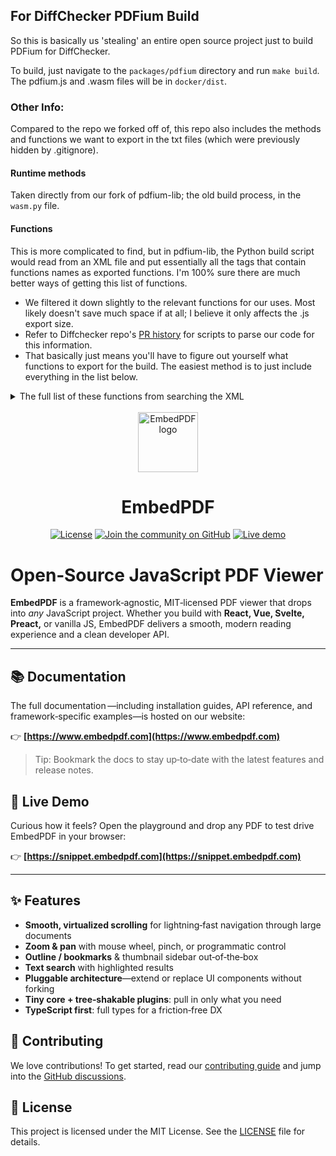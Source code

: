 ## For DiffChecker PDFium Build
So this is basically us 'stealing' an entire open source project just to build PDFium for DiffChecker.

To build, just navigate to the `packages/pdfium` directory and run `make build`. The pdfium.js and .wasm files will be in `docker/dist`.

### Other Info:
Compared to the repo we forked off of, this repo also includes the methods and functions we want to export in the txt files (which were previously hidden by .gitignore).

#### Runtime methods
Taken directly from our fork of pdfium-lib; the old build process, in the `wasm.py` file.
#### Functions
This is more complicated to find, but in pdfium-lib, the Python build script would read from an XML file and put essentially all the tags that contain functions names as exported functions. I'm 100% sure there are much better ways of getting this list of functions.
- We filtered it down slightly to the relevant functions for our uses. Most likely doesn't save much space if at all; I believe it only affects the .js export size.
- Refer to Diffchecker repo's [PR history](https://github.com/checkersoftware/diffchecker/pull/1124#issuecomment-2964504856) for scripts to parse our code for this information.
- That basically just means you'll have to figure out yourself what functions to export for the build. The easiest method is to just include everything in the list below.


<details>
<summary>The full list of these functions from searching the XML</summary>

```
Text='FPDFAnnot_IsSupportedSubtype'
Text='FPDFPage_CreateAnnot'
Text='FPDFPage_GetAnnotCount'
Text='FPDFPage_GetAnnot'
Text='FPDFPage_GetAnnotIndex'
Text='FPDFPage_CloseAnnot'
Text='FPDFPage_RemoveAnnot'
Text='FPDFAnnot_GetSubtype'
Text='FPDFAnnot_IsObjectSupportedSubtype'
Text='FPDFAnnot_UpdateObject'
Text='FPDFAnnot_AddInkStroke'
Text='FPDFAnnot_RemoveInkList'
Text='FPDFAnnot_AppendObject'
Text='FPDFAnnot_GetObjectCount'
Text='FPDFAnnot_GetObject'
Text='FPDFAnnot_RemoveObject'
Text='FPDFAnnot_SetColor'
Text='FPDFAnnot_GetColor'
Text='FPDFAnnot_HasAttachmentPoints'
Text='FPDFAnnot_SetAttachmentPoints'
Text='FPDFAnnot_AppendAttachmentPoints'
Text='FPDFAnnot_CountAttachmentPoints'
Text='FPDFAnnot_GetAttachmentPoints'
Text='FPDFAnnot_SetRect'
Text='FPDFAnnot_GetRect'
Text='FPDFAnnot_GetVertices'
Text='FPDFAnnot_GetInkListCount'
Text='FPDFAnnot_GetInkListPath'
Text='FPDFAnnot_GetLine'
Text='FPDFAnnot_SetBorder'
Text='FPDFAnnot_GetBorder'
Text='FPDFAnnot_GetFormAdditionalActionJavaScript'
Text='FPDFAnnot_HasKey'
Text='FPDFAnnot_GetValueType'
Text='FPDFAnnot_SetStringValue'
Text='FPDFAnnot_GetStringValue'
Text='FPDFAnnot_GetNumberValue'
Text='FPDFAnnot_SetAP'
Text='FPDFAnnot_GetAP'
Text='FPDFAnnot_GetLinkedAnnot'
Text='FPDFAnnot_GetFlags'
Text='FPDFAnnot_SetFlags'
Text='FPDFAnnot_GetFormFieldFlags'
Text='FPDFAnnot_GetFormFieldAtPoint'
Text='FPDFAnnot_GetFormFieldName'
Text='FPDFAnnot_GetFormFieldAlternateName'
Text='FPDFAnnot_GetFormFieldType'
Text='FPDFAnnot_GetFormFieldValue'
Text='FPDFAnnot_GetOptionCount'
Text='FPDFAnnot_GetOptionLabel'
Text='FPDFAnnot_IsOptionSelected'
Text='FPDFAnnot_GetFontSize'
Text='FPDFAnnot_GetFontColor'
Text='FPDFAnnot_IsChecked'
Text='FPDFAnnot_SetFocusableSubtypes'
Text='FPDFAnnot_GetFocusableSubtypesCount'
Text='FPDFAnnot_GetFocusableSubtypes'
Text='FPDFAnnot_GetLink'
Text='FPDFAnnot_GetFormControlCount'
Text='FPDFAnnot_GetFormControlIndex'
Text='FPDFAnnot_GetFormFieldExportValue'
Text='FPDFAnnot_SetURI'
Text='FPDFAnnot_GetFileAttachment'
Text='FPDFAnnot_AddFileAttachment'
Text='FPDFDoc_GetAttachmentCount'
Text='FPDFDoc_AddAttachment'
Text='FPDFDoc_GetAttachment'
Text='FPDFDoc_DeleteAttachment'
Text='FPDFAttachment_GetName'
Text='FPDFAttachment_HasKey'
Text='FPDFAttachment_GetValueType'
Text='FPDFAttachment_SetStringValue'
Text='FPDFAttachment_GetStringValue'
Text='FPDFAttachment_SetFile'
Text='FPDFAttachment_GetFile'
Text='FPDFCatalog_IsTagged'
Text='FPDFCatalog_SetLanguage'
Text='FPDFAvail_Create'
Text='FPDFAvail_Destroy'
Text='FPDFAvail_IsDocAvail'
Text='FPDFAvail_GetDocument'
Text='FPDFAvail_GetFirstPageNum'
Text='FPDFAvail_IsPageAvail'
Text='FPDFAvail_IsFormAvail'
Text='FPDFAvail_IsLinearized'
Text='FPDFBookmark_GetFirstChild'
Text='FPDFBookmark_GetNextSibling'
Text='FPDFBookmark_GetTitle'
Text='FPDFBookmark_GetCount'
Text='FPDFBookmark_Find'
Text='FPDFBookmark_GetDest'
Text='FPDFBookmark_GetAction'
Text='FPDFAction_GetType'
Text='FPDFAction_GetDest'
Text='FPDFAction_GetFilePath'
Text='FPDFAction_GetURIPath'
Text='FPDFDest_GetDestPageIndex'
Text='FPDFDest_GetView'
Text='FPDFDest_GetLocationInPage'
Text='FPDFLink_GetLinkAtPoint'
Text='FPDFLink_GetLinkZOrderAtPoint'
Text='FPDFLink_GetDest'
Text='FPDFLink_GetAction'
Text='FPDFLink_Enumerate'
Text='FPDFLink_GetAnnot'
Text='FPDFLink_GetAnnotRect'
Text='FPDFLink_CountQuadPoints'
Text='FPDFLink_GetQuadPoints'
Text='FPDF_GetPageAAction'
Text='FPDF_GetFileIdentifier'
Text='FPDF_GetMetaText'
Text='FPDF_GetPageLabel'
Text='FPDF_CreateNewDocument'
Text='FPDFPage_New'
Text='FPDFPage_Delete'
Text='FPDF_MovePages'
Text='FPDFPage_GetRotation'
Text='FPDFPage_SetRotation'
Text='FPDFPage_InsertObject'
Text='FPDFPage_RemoveObject'
Text='FPDFPage_CountObjects'
Text='FPDFPage_GetObject'
Text='FPDFPage_HasTransparency'
Text='FPDFPage_GenerateContent'
Text='FPDFPageObj_Destroy'
Text='FPDFPageObj_HasTransparency'
Text='FPDFPageObj_GetType'
Text='FPDFPageObj_GetIsActive'
Text='FPDFPageObj_SetIsActive'
Text='FPDFPageObj_Transform'
Text='FPDFPageObj_TransformF'
Text='FPDFPageObj_GetMatrix'
Text='FPDFPageObj_SetMatrix'
Text='FPDFPage_TransformAnnots'
Text='FPDFPageObj_NewImageObj'
Text='FPDFPageObj_GetMarkedContentID'
Text='FPDFPageObj_CountMarks'
Text='FPDFPageObj_GetMark'
Text='FPDFPageObj_AddMark'
Text='FPDFPageObj_RemoveMark'
Text='FPDFPageObjMark_GetName'
Text='FPDFPageObjMark_CountParams'
Text='FPDFPageObjMark_GetParamKey'
Text='FPDFPageObjMark_GetParamValueType'
Text='FPDFPageObjMark_GetParamIntValue'
Text='FPDFPageObjMark_GetParamStringValue'
Text='FPDFPageObjMark_GetParamBlobValue'
Text='FPDFPageObjMark_SetIntParam'
Text='FPDFPageObjMark_SetStringParam'
Text='FPDFPageObjMark_SetBlobParam'
Text='FPDFPageObjMark_RemoveParam'
Text='FPDFImageObj_LoadJpegFile'
Text='FPDFImageObj_LoadJpegFileInline'
Text='FPDFImageObj_SetMatrix'
Text='FPDFImageObj_SetBitmap'
Text='FPDFImageObj_GetBitmap'
Text='FPDFImageObj_GetRenderedBitmap'
Text='FPDFImageObj_GetImageDataDecoded'
Text='FPDFImageObj_GetImageDataRaw'
Text='FPDFImageObj_GetImageFilterCount'
Text='FPDFImageObj_GetImageFilter'
Text='FPDFImageObj_GetImageMetadata'
Text='FPDFImageObj_GetImagePixelSize'
Text='FPDFImageObj_GetIccProfileDataDecoded'
Text='FPDFPageObj_CreateNewPath'
Text='FPDFPageObj_CreateNewRect'
Text='FPDFPageObj_GetBounds'
Text='FPDFPageObj_GetRotatedBounds'
Text='FPDFPageObj_SetBlendMode'
Text='FPDFPageObj_SetStrokeColor'
Text='FPDFPageObj_GetStrokeColor'
Text='FPDFPageObj_SetStrokeWidth'
Text='FPDFPageObj_GetStrokeWidth'
Text='FPDFPageObj_GetLineJoin'
Text='FPDFPageObj_SetLineJoin'
Text='FPDFPageObj_GetLineCap'
Text='FPDFPageObj_SetLineCap'
Text='FPDFPageObj_SetFillColor'
Text='FPDFPageObj_GetFillColor'
Text='FPDFPageObj_GetDashPhase'
Text='FPDFPageObj_SetDashPhase'
Text='FPDFPageObj_GetDashCount'
Text='FPDFPageObj_GetDashArray'
Text='FPDFPageObj_SetDashArray'
Text='FPDFPath_CountSegments'
Text='FPDFPath_GetPathSegment'
Text='FPDFPathSegment_GetPoint'
Text='FPDFPathSegment_GetType'
Text='FPDFPathSegment_GetClose'
Text='FPDFPath_MoveTo'
Text='FPDFPath_LineTo'
Text='FPDFPath_BezierTo'
Text='FPDFPath_Close'
Text='FPDFPath_SetDrawMode'
Text='FPDFPath_GetDrawMode'
Text='FPDFPageObj_NewTextObj'
Text='FPDFText_SetText'
Text='FPDFText_SetCharcodes'
Text='FPDFText_LoadFont'
Text='FPDFText_LoadStandardFont'
Text='FPDFText_LoadCidType2Font'
Text='FPDFTextObj_GetFontSize'
Text='FPDFFont_Close'
Text='FPDFPageObj_CreateTextObj'
Text='FPDFTextObj_GetTextRenderMode'
Text='FPDFTextObj_SetTextRenderMode'
Text='FPDFTextObj_GetText'
Text='FPDFTextObj_GetRenderedBitmap'
Text='FPDFTextObj_GetFont'
Text='FPDFFont_GetBaseFontName'
Text='FPDFFont_GetFamilyName'
Text='FPDFFont_GetFontData'
Text='FPDFFont_GetIsEmbedded'
Text='FPDFFont_GetFlags'
Text='FPDFFont_GetWeight'
Text='FPDFFont_GetItalicAngle'
Text='FPDFFont_GetAscent'
Text='FPDFFont_GetDescent'
Text='FPDFFont_GetGlyphWidth'
Text='FPDFFont_GetGlyphPath'
Text='FPDFGlyphPath_CountGlyphSegments'
Text='FPDFGlyphPath_GetGlyphPathSegment'
Text='FPDFFormObj_CountObjects'
Text='FPDFFormObj_GetObject'
Text='FSDK_SetUnSpObjProcessHandler'
Text='FSDK_SetTimeFunction'
Text='FSDK_SetLocaltimeFunction'
Text='FPDFDoc_GetPageMode'
Text='FPDFPage_Flatten'
Text='FPDFDOC_InitFormFillEnvironment'
Text='FPDFDOC_ExitFormFillEnvironment'
Text='FORM_OnAfterLoadPage'
Text='FORM_OnBeforeClosePage'
Text='FORM_DoDocumentJSAction'
Text='FORM_DoDocumentOpenAction'
Text='FORM_DoDocumentAAction'
Text='FORM_DoPageAAction'
Text='FORM_OnMouseMove'
Text='FORM_OnMouseWheel'
Text='FORM_OnFocus'
Text='FORM_OnLButtonDown'
Text='FORM_OnRButtonDown'
Text='FORM_OnLButtonUp'
Text='FORM_OnRButtonUp'
Text='FORM_OnLButtonDoubleClick'
Text='FORM_OnKeyDown'
Text='FORM_OnKeyUp'
Text='FORM_OnChar'
Text='FORM_GetFocusedText'
Text='FORM_GetSelectedText'
Text='FORM_ReplaceAndKeepSelection'
Text='FORM_ReplaceSelection'
Text='FORM_SelectAllText'
Text='FORM_CanUndo'
Text='FORM_CanRedo'
Text='FORM_Undo'
Text='FORM_Redo'
Text='FORM_ForceToKillFocus'
Text='FORM_GetFocusedAnnot'
Text='FORM_SetFocusedAnnot'
Text='FPDFPage_HasFormFieldAtPoint'
Text='FPDFPage_FormFieldZOrderAtPoint'
Text='FPDF_SetFormFieldHighlightColor'
Text='FPDF_SetFormFieldHighlightAlpha'
Text='FPDF_RemoveFormFieldHighlight'
Text='FPDF_FFLDraw'
Text='FPDF_GetFormType'
Text='FORM_SetIndexSelected'
Text='FORM_IsIndexSelected'
Text='FPDF_LoadXFA'
Text='FPDFDoc_GetJavaScriptActionCount'
Text='FPDFDoc_GetJavaScriptAction'
Text='FPDFDoc_CloseJavaScriptAction'
Text='FPDFJavaScriptAction_GetName'
Text='FPDFJavaScriptAction_GetScript'
Text='FPDF_ImportPagesByIndex'
Text='FPDF_ImportPages'
Text='FPDF_ImportNPagesToOne'
Text='FPDF_NewXObjectFromPage'
Text='FPDF_CloseXObject'
Text='FPDF_NewFormObjectFromXObject'
Text='FPDF_CopyViewerPreferences'
Text='FPDF_RenderPageBitmapWithColorScheme_Start'
Text='FPDF_RenderPageBitmap_Start'
Text='FPDF_RenderPage_Continue'
Text='FPDF_RenderPage_Close'
Text='FPDF_SaveAsCopy'
Text='FPDF_SaveWithVersion'
Text='FPDFText_GetCharIndexFromTextIndex'
Text='FPDFText_GetTextIndexFromCharIndex'
Text='FPDF_GetSignatureCount'
Text='FPDF_GetSignatureObject'
Text='FPDFSignatureObj_GetContents'
Text='FPDFSignatureObj_GetByteRange'
Text='FPDFSignatureObj_GetSubFilter'
Text='FPDFSignatureObj_GetReason'
Text='FPDFSignatureObj_GetTime'
Text='FPDFSignatureObj_GetDocMDPPermission'
Text='FPDF_StructTree_GetForPage'
Text='FPDF_StructTree_Close'
Text='FPDF_StructTree_CountChildren'
Text='FPDF_StructTree_GetChildAtIndex'
Text='FPDF_StructElement_GetAltText'
Text='FPDF_StructElement_GetActualText'
Text='FPDF_StructElement_GetID'
Text='FPDF_StructElement_GetLang'
Text='FPDF_StructElement_GetStringAttribute'
Text='FPDF_StructElement_GetMarkedContentID'
Text='FPDF_StructElement_GetType'
Text='FPDF_StructElement_GetObjType'
Text='FPDF_StructElement_GetTitle'
Text='FPDF_StructElement_CountChildren'
Text='FPDF_StructElement_GetChildAtIndex'
Text='FPDF_StructElement_GetChildMarkedContentID'
Text='FPDF_StructElement_GetParent'
Text='FPDF_StructElement_GetAttributeCount'
Text='FPDF_StructElement_GetAttributeAtIndex'
Text='FPDF_StructElement_Attr_GetCount'
Text='FPDF_StructElement_Attr_GetName'
Text='FPDF_StructElement_Attr_GetValue'
Text='FPDF_StructElement_Attr_GetType'
Text='FPDF_StructElement_Attr_GetBooleanValue'
Text='FPDF_StructElement_Attr_GetNumberValue'
Text='FPDF_StructElement_Attr_GetStringValue'
Text='FPDF_StructElement_Attr_GetBlobValue'
Text='FPDF_StructElement_Attr_CountChildren'
Text='FPDF_StructElement_Attr_GetChildAtIndex'
Text='FPDF_StructElement_GetMarkedContentIdCount'
Text='FPDF_StructElement_GetMarkedContentIdAtIndex'
Text='FPDF_GetDefaultTTFMap'
Text='FPDF_GetDefaultTTFMapCount'
Text='FPDF_GetDefaultTTFMapEntry'
Text='FPDF_AddInstalledFont'
Text='FPDF_SetSystemFontInfo'
Text='FPDF_GetDefaultSystemFontInfo'
Text='FPDF_FreeDefaultSystemFontInfo'
Text='FPDFText_LoadPage'
Text='FPDFText_ClosePage'
Text='FPDFText_CountChars'
Text='FPDFText_GetUnicode'
Text='FPDFText_GetTextObject'
Text='FPDFText_IsGenerated'
Text='FPDFText_IsHyphen'
Text='FPDFText_HasUnicodeMapError'
Text='FPDFText_GetFontSize'
Text='FPDFText_GetFontInfo'
Text='FPDFText_GetFontWeight'
Text='FPDFText_GetFillColor'
Text='FPDFText_GetStrokeColor'
Text='FPDFText_GetCharAngle'
Text='FPDFText_GetCharBox'
Text='FPDFText_GetLooseCharBox'
Text='FPDFText_GetMatrix'
Text='FPDFText_GetCharOrigin'
Text='FPDFText_GetCharIndexAtPos'
Text='FPDFText_GetText'
Text='FPDFText_CountRects'
Text='FPDFText_GetRect'
Text='FPDFText_GetBoundedText'
Text='FPDFText_FindStart'
Text='FPDFText_FindNext'
Text='FPDFText_FindPrev'
Text='FPDFText_GetSchResultIndex'
Text='FPDFText_GetSchCount'
Text='FPDFText_FindClose'
Text='FPDFLink_LoadWebLinks'
Text='FPDFLink_CountWebLinks'
Text='FPDFLink_GetURL'
Text='FPDFLink_CountRects'
Text='FPDFLink_GetRect'
Text='FPDFLink_GetTextRange'
Text='FPDFLink_CloseWebLinks'
Text='FPDFPage_GetDecodedThumbnailData'
Text='FPDFPage_GetRawThumbnailData'
Text='FPDFPage_GetThumbnailAsBitmap'
Text='FPDFPage_SetMediaBox'
Text='FPDFPage_SetCropBox'
Text='FPDFPage_SetBleedBox'
Text='FPDFPage_SetTrimBox'
Text='FPDFPage_SetArtBox'
Text='FPDFPage_GetMediaBox'
Text='FPDFPage_GetCropBox'
Text='FPDFPage_GetBleedBox'
Text='FPDFPage_GetTrimBox'
Text='FPDFPage_GetArtBox'
Text='FPDFPage_TransFormWithClip'
Text='FPDFPageObj_TransformClipPath'
Text='FPDFPageObj_GetClipPath'
Text='FPDFClipPath_CountPaths'
Text='FPDFClipPath_CountPathSegments'
Text='FPDFClipPath_GetPathSegment'
Text='FPDF_CreateClipPath'
Text='FPDF_DestroyClipPath'
Text='FPDFPage_InsertClipPath'
Text='FPDF_InitLibraryWithConfig'
Text='FPDF_InitLibrary'
Text='FPDF_DestroyLibrary'
Text='FPDF_SetSandBoxPolicy'
Text='FPDF_LoadDocument'
Text='FPDF_LoadMemDocument'
Text='FPDF_LoadMemDocument64'
Text='FPDF_LoadCustomDocument'
Text='FPDF_GetFileVersion'
Text='FPDF_GetLastError'
Text='FPDF_DocumentHasValidCrossReferenceTable'
Text='FPDF_GetTrailerEnds'
Text='FPDF_GetDocPermissions'
Text='FPDF_GetDocUserPermissions'
Text='FPDF_GetSecurityHandlerRevision'
Text='FPDF_GetPageCount'
Text='FPDF_LoadPage'
Text='FPDF_GetPageWidthF'
Text='FPDF_GetPageWidth'
Text='FPDF_GetPageHeightF'
Text='FPDF_GetPageHeight'
Text='FPDF_GetPageBoundingBox'
Text='FPDF_GetPageSizeByIndexF'
Text='FPDF_GetPageSizeByIndex'
Text='FPDF_RenderPageBitmap'
Text='FPDF_RenderPageBitmapWithMatrix'
Text='FPDF_ClosePage'
Text='FPDF_CloseDocument'
Text='FPDF_DeviceToPage'
Text='FPDF_PageToDevice'
Text='FPDFBitmap_Create'
Text='FPDFBitmap_CreateEx'
Text='FPDFBitmap_GetFormat'
Text='FPDFBitmap_FillRect'
Text='FPDFBitmap_GetBuffer'
Text='FPDFBitmap_GetWidth'
Text='FPDFBitmap_GetHeight'
Text='FPDFBitmap_GetStride'
Text='FPDFBitmap_Destroy'
Text='FPDF_VIEWERREF_GetPrintScaling'
Text='FPDF_VIEWERREF_GetNumCopies'
Text='FPDF_VIEWERREF_GetPrintPageRange'
Text='FPDF_VIEWERREF_GetPrintPageRangeCount'
Text='FPDF_VIEWERREF_GetPrintPageRangeElement'
Text='FPDF_VIEWERREF_GetDuplex'
Text='FPDF_VIEWERREF_GetName'
Text='FPDF_CountNamedDests'
Text='FPDF_GetNamedDestByName'
Text='FPDF_GetNamedDest'
Text='FPDF_GetXFAPacketCount'
Text='FPDF_GetXFAPacketName'
Text='FPDF_GetXFAPacketContent'
```
</details>
<br/>

<div align="center">
  <a href="https://www.embedpdf.com">
    <img alt="EmbedPDF logo" src="https://www.embedpdf.com/logo-192.png" height="96">
  </a>

  <h1>EmbedPDF</h1>

  <!-- Badges -->

  <a href="https://github.com/embedpdf/embed-pdf-viewer/blob/main/LICENSE"><img alt="License" src="https://img.shields.io/npm/l/@embedpdf/pdfium.svg?style=for-the-badge&labelColor=000000"></a>
  <a href="https://github.com/embedpdf/embed-pdf-viewer/discussions"><img alt="Join the community on GitHub" src="https://img.shields.io/badge/Join%20the%20community-blueviolet.svg?style=for-the-badge&labelColor=000000"></a>
  <a href="https://snippet.embedpdf.com/"><img alt="Live demo" src="https://img.shields.io/badge/Try%20the%20Live%20Demo-ff1493.svg?style=for-the-badge&labelColor=000000"></a>
</div>

# Open‑Source JavaScript PDF Viewer

**EmbedPDF** is a framework‑agnostic, MIT‑licensed PDF viewer that drops into *any* JavaScript project. Whether you build with **React, Vue, Svelte, Preact,** or vanilla JS, EmbedPDF delivers a smooth, modern reading experience and a clean developer API.

---

## 📚 Documentation

The full documentation —including installation guides, API reference, and framework‑specific examples—is hosted on our website:

👉 **[https://www.embedpdf.com](https://www.embedpdf.com)**

> Tip: Bookmark the docs to stay up‑to‑date with the latest features and release notes.

## 🚀 Live Demo

Curious how it feels? Open the playground and drop any PDF to test drive EmbedPDF in your browser:

👉 **[https://snippet.embedpdf.com](https://snippet.embedpdf.com)**

---

## ✨ Features

* **Smooth, virtualized scrolling** for lightning‑fast navigation through large documents
* **Zoom & pan** with mouse wheel, pinch, or programmatic control
* **Outline / bookmarks** & thumbnail sidebar out‑of‑the‑box
* **Text search** with highlighted results
* **Pluggable architecture**—extend or replace UI components without forking
* **Tiny core + tree‑shakable plugins**: pull in only what you need
* **TypeScript first**: full types for a friction‑free DX

## 🤝 Contributing

We love contributions! To get started, read our [contributing guide](CONTRIBUTING.md) and jump into the [GitHub discussions](https://github.com/embedpdf/embed-pdf-viewer/discussions).

## 📄 License

This project is licensed under the MIT License. See the [LICENSE](LICENSE) file for details.
